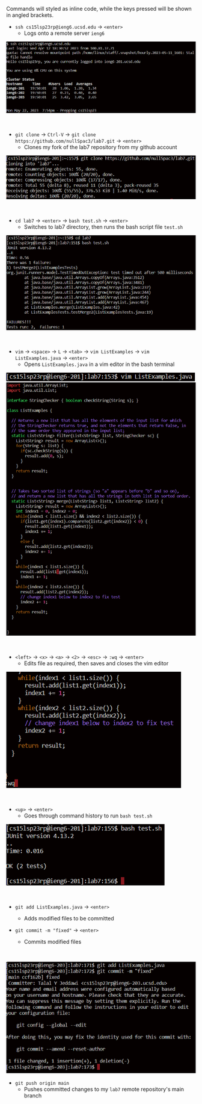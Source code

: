 Commands will styled as inline code, while the keys pressed will be shown in angled brackets.

* `ssh cs15lsp23rp@ieng6.ucsd.edu` -> `<enter>`
    * Logs onto a remote server `ieng6`

![Image](sc1.png)

<br>

* `git clone` -> `Ctrl-V` -> `git clone https://github.com/nullSpac3/lab7.git` -> `<enter>`
     * Clones my fork of the lab7 repository from my github account

![Image](sc2.png)

<br>

* `cd lab7` -> `<enter>` -> `bash test.sh` -> `<enter>`
     * Switches to lab7 directory, then runs the bash script file `test.sh`

![Image](sc3.png)

<br>

* `vim` -> `<space>` -> `L` -> `<tab>` -> `vim ListExamples` -> `vim ListExamples.java` -> `<enter>`
     * Opens `ListExamples.java` in a vim editor in the bash terminal
     
![Image](sc5.png)
![Image](sc4.png)

<br>

* `<left>` -> `<x>` -> `<a>` -> `<2>` -> `<esc>` -> `:wq` -> `<enter>`
     * Edits file as required, then saves and closes the vim editor

![Image](sc6.png)

<br>

* `<up>` -> `<enter>`
     *  Goes through command history to run `bash test.sh`

![Image](sc7.png)

<br>

* `git add ListExamples.java` -> `<enter>`
     * Adds modified files to be committed

* `git commit -m "fixed"` -> `<enter>`
     * Commits modified files
<br>

![Image](sc9.png)

* `git push origin main`
     * Pushes committed changes to my `lab7` remote repository's main branch
